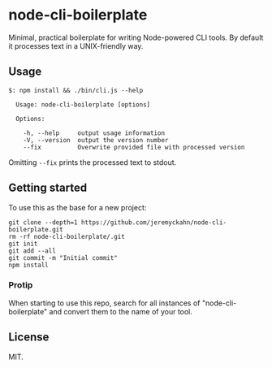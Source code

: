 # node-cli-boilerplate

Minimal, practical boilerplate for writing Node-powered CLI tools.  By default it processes text in a UNIX-friendly way.

## Usage

```
$: npm install && ./bin/cli.js --help

  Usage: node-cli-boilerplate [options]

  Options:

    -h, --help     output usage information
    -V, --version  output the version number
    --fix          Overwrite provided file with processed version
```

Omitting `--fix` prints the processed text to stdout.

## Getting started

To use this as the base for a new project:

```
git clone --depth=1 https://github.com/jeremyckahn/node-cli-boilerplate.git
rm -rf node-cli-boilerplate/.git
git init
git add --all
git commit -m "Initial commit"
npm install
```

### Protip

When starting to use this repo, search for all instances of "node-cli-boilerplate" and convert them to the name of your tool.

## License

MIT.
